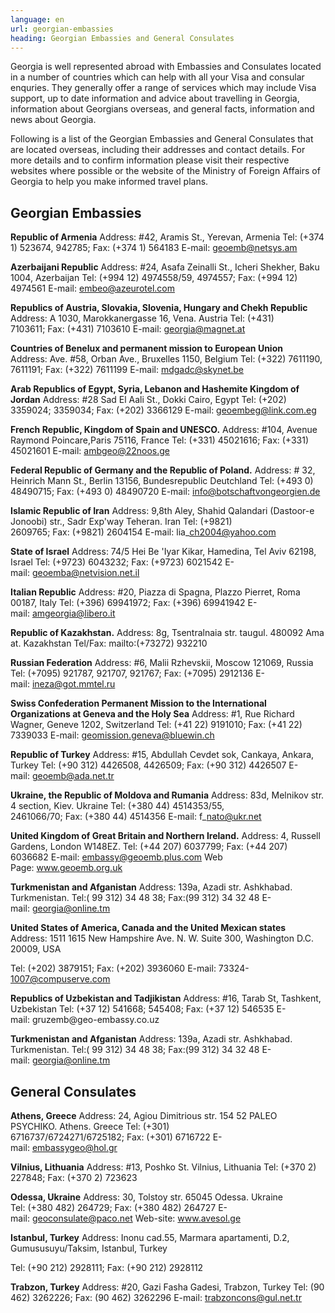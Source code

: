 ```yaml
---
language: en
url: georgian-embassies
heading: Georgian Embassies and General Consulates
---
```

<div class="row content-row"><!-- 897 (1)-->
<div class="col-xs-12 col-sm-6 col-md-6"><!-- 1241 -->

Georgia is well represented abroad with Embassies and Consulates located in a number
of countries which can help with all your Visa and consular enquries. They generally
offer a range of services which may include Visa support, up to date information
and advice about travelling in Georgia, information about Georgians overseas, and
general facts, information and news about Georgia.

</div>

<div class="col-xs-12 col-sm-6 col-md-6"><!-- 1242 -->

Following is a list of the Georgian Embassies and General Consulates that are located
overseas, including their addresses and contact details. For more details and to
confirm information please visit their respective websites where possible or the
website of the Ministry of Foreign Affairs of Georgia to help you make informed
travel plans.

</div>

</div>

<div class="row content-row"><!-- 898 (2)-->
<div class="col-xs-12"><!-- 1243 -->

Georgian Embassies
------------------

</div>

</div>

<div class="row content-row"><!-- 899 (3)-->
<div class="col-xs-12 col-sm-6 col-md-6"><!-- 1244 -->

**Republic of Armenia**
Address: #42, Aramis St., Yerevan, Armenia
Tel: (+374 1) 523674, 942785; Fax: (+374 1) 564183
E\-mail: geoemb@netsys.am


**Azerbaijani Republic**
Address: #24, Asafa Zeinalli St., Icheri Shekher, Baku 1004, Azerbaijan
Tel: (+994 12) 4974558/59, 4974557; Fax: (+994 12) 4974561
E\-mail: embeo@azeurotel.com


**Republics of Austria, Slovakia, Slovenia, Hungary and Chekh Republic**
Address: A 1030, Marokkanergasse 16, Vena. Austria
Tel: (+431) 7103611; Fax: (+431) 7103610
E\-mail: georgia@magnet.at


**Countries of Benelux and permanent mission to European Union**
Address: Ave. #58, Orban Ave., Bruxelles 1150, Belgium
Tel: (+322) 7611190, 7611191; Fax: (+322) 7611199
E\-mail: mdgadc@skynet.be


**Arab Republics of Egypt, Syria, Lebanon and Hashemite Kingdom of Jordan**
Address: #28 Sad El Aali St., Dokki Cairo, Egypt
Tel: (+202) 3359024; 3359034; Fax: (+202) 3366129
E\-mail: geoembeg@link.com.eg


**French Republic, Kingdom of Spain and UNESCO.**
Address: #104, Avenue Raymond Poincare,Paris 75116, France
Tel: (+331) 45021616; Fax: (+331) 45021601
E\-mail: ambgeo@22noos.ge


**Federal Republic of Germany and the Republic of Poland.**
Address: # 32, Heinrich Mann St., Berlin 13156, Bundesrepublic Deutchland
Tel: (+493 0) 48490715; Fax: (+493 0) 48490720
E\-mail: info@botschaftvongeorgien.de


**Islamic Republic of Iran**
Address: 9,8th Aley, Shahid Qalandari (Dastoor\-e Jonoobi) str., Sadr Exp'way Teheran.
Iran
Tel: (+9821) 2609765; Fax: (+9821) 2604154
E\-mail: lia\_ch2004@yahoo.com


**State of Israel**
Address: 74/5 Hei Be 'Iyar Kikar, Hamedina, Tel Aviv 62198, Israel
Tel: (+9723) 6043232; Fax: (+9723) 6021542
E\-mail: geoemba@netvision.net.il


**Italian Republic**
Address: #20, Piazza di Spagna, Plazzo Pierret, Roma 00187, Italy
Tel: (+396) 69941972; Fax: (+396) 69941942
E\-mail: amgeorgia@libero.it

</div>

<div class="col-xs-12 col-sm-6 col-md-6"><!-- 1245 -->

**Republic of Kazakhstan.**
Address: 8g, Tsentralnaia str. taugul. 480092 Ama at. Kazakhstan
Tel/Fax: mailto:(+73272) 932210


**Russian Federation**
Address: #6, Malii Rzhevskii, Moscow 121069, Russia
Tel: (+7095) 921787, 921707, 921767; Fax: (+7095) 2912136
E\-mail: ineza@got.mmtel.ru


**Swiss Confederation Permanent Mission to the International Organizations at Geneva
and the Holy Sea**
Address: #1, Rue Richard Wagner, Geneve 1202, Switzerland
Tel: (+41 22) 9191010; Fax: (+41 22) 7339033
E\-mail: geomission.geneva@bluewin.ch


**Republic of Turkey**
Address: #15, Abdullah Cevdet sok, Cankaya, Ankara, Turkey
Tel: (+90 312) 4426508, 4426509; Fax: (+90 312) 4426507
E\-mail: geoemb@ada.net.tr


**Ukraine, the Republic of Moldova and Rumania**
Address: 83d, Melnikov str. 4 section, Kiev. Ukraine
Tel: (+380 44) 4514353/55, 2461066/70; Fax: (+380 44) 4514356
E\-mail: f\_nato@ukr.net


**United Kingdom of Great Britain and Northern Ireland.**
Address: 4, Russell Gardens, London W148EZ.
Tel: (+44 207) 6037799; Fax: (+44 207) 6036682
E\-mail: embassy@geoemb.plus.com
Web Page: www.geoemb.org.uk


**Turkmenistan and Afganistan**
Address: 139a, Azadi str. Ashkhabad. Turkmenistan.
Tel:( 99 312) 34 48 38; Fax:(99 312) 34 32 48
E\-mail: georgia@online.tm


**United States of America, Canada and the United Mexican states**
Address: 1511 1615 New Hampshire Ave. N. W. Suite 300, Washington D.C. 20009, USA

Tel: (+202) 3879151; Fax: (+202) 3936060
E\-mail: 73324\-1007@compuserve.com


**Republics of Uzbekistan and Tadjikistan**
Address: #16, Tarab St, Tashkent, Uzbekistan
Tel: (+37 12) 541668; 545408; Fax: (+37 12) 546535
E\-mail: gruzemb@geo\-embassy.co.uz


**Turkmenistan and Afganistan**
Address: 139a, Azadi str. Ashkhabad. Turkmenistan.
Tel:( 99 312) 34 48 38; Fax:(99 312) 34 32 48
E\-mail: georgia@online.tm

</div>

</div>

<div class="row content-row"><!-- 900 (4)-->
<div class="col-xs-12"><!-- 1246 -->

General Consulates
------------------

</div>

</div>

<div class="row content-row"><!-- 901 (5)-->
<div class="col-xs-12 col-sm-6 col-md-6"><!-- 1247 -->

**Athens, Greece**
Address: 24, Agiou Dimitrious str. 154 52 PALEO PSYCHIKO. Athens. Greece
Tel: (+301) 6716737/6724271/6725182; Fax: (+301) 6716722
E\-mail: embassygeo@hol.gr


**Vilnius, Lithuania**
Address: #13, Poshko St. Vilnius, Lithuania
Tel: (+370 2) 227848; Fax: (+370 2) 723623


**Odessa, Ukraine**
Address: 30, Tolstoy str. 65045 Odessa. Ukraine
Tel: (+380 482) 264729; Fax: (+380 482) 264727
E\-mail: geoconsulate@paco.net Web\-site: www.avesol.ge

</div>

<div class="col-xs-12 col-sm-6 col-md-6"><!-- 1248 -->

**Istanbul, Turkey**
Address: Inonu cad.55, Marmara apartamenti, D.2, Gumususuyu/Taksim, Istanbul, Turkey

Tel: (+90 212) 2928111; Fax: (+90 212) 2928112


**Trabzon, Turkey**
Address: #20, Gazi Fasha Gadesi, Trabzon, Turkey
Tel: (90 462) 3262226; Fax: (90 462) 3262296
E\-mail: trabzoncons@gul.net.tr

</div>

</div>
